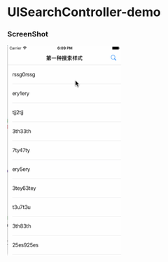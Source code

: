 # UISearchController-demo
### ScreenShot
<img src="ScreenShot.gif?v=3&s=100" alt="GitHub" title="demo预览效果" width="260" height="480"/>

